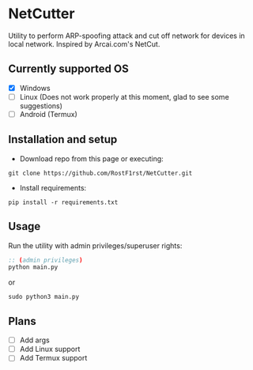 # NetCutter

Utility to perform ARP-spoofing attack and cut off network for devices in local network. Inspired by Arcai.com's NetCut.

## Currently supported OS
- [X] Windows
- [ ] Linux (Does not work properly at this moment, glad to see some suggestions)
- [ ] Android (Termux)

## Installation and setup

- Download repo from this page or executing:
```shell
git clone https://github.com/RostF1rst/NetCutter.git
```
- Install requirements:
```shell
pip install -r requirements.txt
```

## Usage
Run the utility with admin privileges/superuser rights:
```bat
:: (admin privileges)
python main.py
```
or
```shell
sudo python3 main.py
```

## Plans
- [ ] Add args
- [ ] Add Linux support
- [ ] Add Termux support